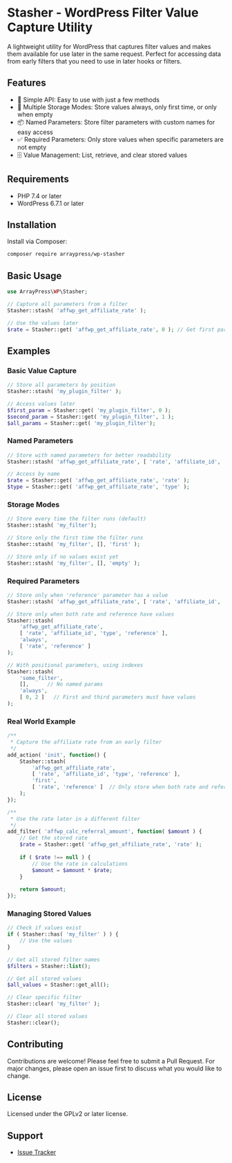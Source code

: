 # Stasher - WordPress Filter Value Capture Utility

A lightweight utility for WordPress that captures filter values and makes them available for use later in the same request. Perfect for accessing data from early filters that you need to use in later hooks or filters.

## Features

* 🎯 Simple API: Easy to use with just a few methods
* 🔄 Multiple Storage Modes: Store values always, only first time, or only when empty
* 📦 Named Parameters: Store filter parameters with custom names for easy access
* ✅ Required Parameters: Only store values when specific parameters are not empty
* 🗄️ Value Management: List, retrieve, and clear stored values

## Requirements

* PHP 7.4 or later
* WordPress 6.7.1 or later

## Installation

Install via Composer:

```bash
composer require arraypress/wp-stasher
```

## Basic Usage

```php
use ArrayPress\WP\Stasher;

// Capture all parameters from a filter 
Stasher::stash( 'affwp_get_affiliate_rate' );  

// Use the values later 
$rate = Stasher::get( 'affwp_get_affiliate_rate', 0 ); // Get first parameter 
```

## Examples

### Basic Value Capture

```php
// Store all parameters by position
Stasher::stash( 'my_plugin_filter' );

// Access values later 
$first_param = Stasher::get( 'my_plugin_filter', 0 ); 
$second_param = Stasher::get( 'my_plugin_filter', 1 ); 
$all_params = Stasher::get( 'my_plugin_filter');
```

### Named Parameters

```php
// Store with named parameters for better readability
Stasher::stash( 'affwp_get_affiliate_rate', [ 'rate', 'affiliate_id', 'type', 'reference' ] );

// Access by name 
$rate = Stasher::get( 'affwp_get_affiliate_rate', 'rate' ); 
$type = Stasher::get( 'affwp_get_affiliate_rate', 'type' );
```

### Storage Modes

```php
// Store every time the filter runs (default) 
Stasher::stash( 'my_filter');

// Store only the first time the filter runs 
Stasher::stash( 'my_filter', [], 'first' );

// Store only if no values exist yet 
Stasher::stash( 'my_filter', [], 'empty' );
```

### Required Parameters

```php
// Store only when 'reference' parameter has a value 
Stasher::stash( 'affwp_get_affiliate_rate', [ 'rate', 'affiliate_id', 'type', 'reference' ], 'always', [ 'reference' ] ); 

// Store only when both rate and reference have values
Stasher::stash(
    'affwp_get_affiliate_rate',
    [ 'rate', 'affiliate_id', 'type', 'reference' ],
    'always',
    [ 'rate', 'reference' ]
);

// With positional parameters, using indexes
Stasher::stash(
    'some_filter',
    [],      // No named params
    'always',
    [ 0, 2 ]   // First and third parameters must have values
);
```

### Real World Example

```php
/**
 * Capture the affiliate rate from an early filter
 */
add_action( 'init', function() {
    Stasher::stash(
        'affwp_get_affiliate_rate',
        [ 'rate', 'affiliate_id', 'type', 'reference' ],
        'first',
        [ 'rate', 'reference' ]  // Only store when both rate and reference exist
    );
});

/**
 * Use the rate later in a different filter
 */
add_filter( 'affwp_calc_referral_amount', function( $amount ) {
    // Get the stored rate
    $rate = Stasher::get( 'affwp_get_affiliate_rate', 'rate' );
    
    if ( $rate !== null ) {
        // Use the rate in calculations
        $amount = $amount * $rate;
    }
    
    return $amount;
});
```

### Managing Stored Values

```php
// Check if values exist
if ( Stasher::has( 'my_filter' ) ) {
    // Use the values
}

// Get all stored filter names
$filters = Stasher::list();

// Get all stored values
$all_values = Stasher::get_all();

// Clear specific filter
Stasher::clear( 'my_filter' );

// Clear all stored values
Stasher::clear();
```

## Contributing

Contributions are welcome! Please feel free to submit a Pull Request. For major changes, please open an issue first to discuss what you would like to change.

## License

Licensed under the GPLv2 or later license.

## Support

- [Issue Tracker](https://github.com/arraypress/stasher/issues)